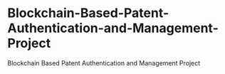 # Blockchain-Based-Patent-Authentication-and-Management-Project
Blockchain Based Patent Authentication and Management Project
